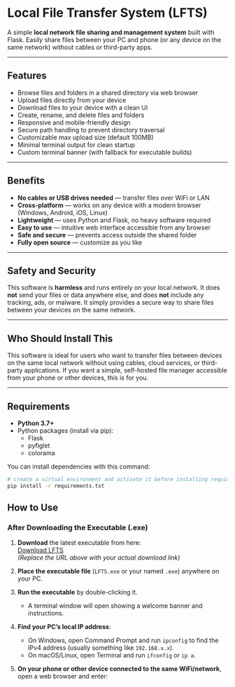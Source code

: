 # Local File Transfer System (LFTS)

A simple **local network file sharing and management system** built with Flask. Easily share files between your PC and phone (or any device on the same network) without cables or third-party apps.

---

## Features

- Browse files and folders in a shared directory via web browser  
- Upload files directly from your device  
- Download files to your device with a clean UI  
- Create, rename, and delete files and folders  
- Responsive and mobile-friendly design  
- Secure path handling to prevent directory traversal  
- Customizable max upload size (default 100MB)  
- Minimal terminal output for clean startup  
- Custom terminal banner (with fallback for executable builds)  

---

## Benefits

- **No cables or USB drives needed** — transfer files over WiFi or LAN  
- **Cross-platform** — works on any device with a modern browser (Windows, Android, iOS, Linux)  
- **Lightweight** — uses Python and Flask, no heavy software required  
- **Easy to use** — intuitive web interface accessible from any browser  
- **Safe and secure** — prevents access outside the shared folder  
- **Fully open source** — customize as you like  
---

## Safety and Security

This software is **harmless** and runs entirely on your local network. It does **not** send your files or data anywhere else, and does **not** include any tracking, ads, or malware. It simply provides a secure way to share files between your devices on the same network.

---

## Who Should Install This

This software is ideal for users who want to transfer files between devices on the same local network without using cables, cloud services, or third-party applications. If you want a simple, self-hosted file manager accessible from your phone or other devices, this is for you.

---
## Requirements

- **Python 3.7+**  
- Python packages (install via pip):  
  - Flask  
  - pyfiglet  
  - colorama  

You can install dependencies with this command:
```bash
# create a virtual environment and activate it before installing requirements (optional)
pip install -r requirements.txt
```
## How to Use

### After Downloading the Executable (.exe)

1. **Download** the latest executable from here:  
 [Download LFTS](https://your-download-link.com/LFTS.exe)  
 *(Replace the URL above with your actual download link)*
   
2. **Place the executable file** (`LFTS.exe` or your named `.exe`) anywhere on your PC.

3. **Run the executable** by double-clicking it.  
   - A terminal window will open showing a welcome banner and instructions.

4. **Find your PC’s local IP address**:  
   - On Windows, open Command Prompt and run `ipconfig` to find the IPv4 address (usually something like `192.168.x.x`).  
   - On macOS/Linux, open Terminal and run `ifconfig` or `ip a`.

5. **On your phone or other device connected to the same WiFi/network**, open a web browser and enter:

